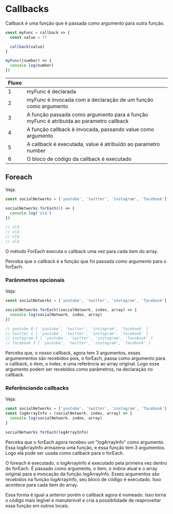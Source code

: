 # Callbacks

Callback é uma função que é passada como argumento
para outra função.

```js
const myFunc = callback => {
  const value = 77

  callback(value)
}

myFunc((number) => {
  console.log(number)
})
```

| Fluxo | |
| --- | --- |
| 1 |myFunc é declarada |
| 2 |myFunc é invocada com a declaração de um função como argumento |
| 3 |A função passada como argumento para a função myFunc é atribuida ao parametro callback |
| 4 |A função callback é invocada, passando value como argumento |
| 5 |A callback é executada, value é atribuído ao parametro number |
| 6 |O bloco de código da callback é executado |

## Foreach

Veja:

```js
const socialNetworks = ['youtube', 'twitter', 'instagram', 'facebook']

socialNetworks.forEach(() => {
  console.log('olá')
})

// olá
// olá
// olá
// olá
```

O método ForEach executa o callback uma vez para cada
item do array.

Perceba que o callback é a função que foi passada como argumento para
o forEach.

### Parânmetros opcionais

Veja:

```js
const socialNetworks = ['youtube', 'twitter', 'instagram', 'facebook']

socialNetworks.forEach((socialNetwork, index, array) => {
  console.log(socialNetwork, index, array)
})

// youtube 0 [ 'youtube', 'twitter', 'instagram', 'facebook' ]
// twitter 1 [ 'youtube', 'twitter', 'instagram', 'facebook' ]
// instagram 2 [ 'youtube', 'twitter', 'instagram', 'facebook' ]
// facebook 3 [ 'youtube', 'twitter', 'instagram', 'facebook' ]
```

Perceba que, o nosso callback, agora tem 3 argumentos,
esses argumementos são recebidos pois, o forEach,
passa como argumento para o callback, o item, o index, e uma referência
ao array original. Logo esse argumento podem ser recebidos como parâmetros,
na declaração no callback.


### Referênciando callbacks

Veja: 

```js
const socialNetworks = ['youtube', 'twitter', 'instagram', 'facebook']
const logArrayInfo = (socialNetwork, index, array) => {
  console.log(socialNetwork, index, array)
}

socialNetworks.forEach(logArrayInfo)
```

Perceba que o forEach agora recebeu um "logArrayInfo" como argumento.
Essa logArrayInfo armazena uma função, e essa função tem 3 argumentos.
Logo ela pode ser usada como callback para o forEach.

O foreach é executado, o logArrayInfo é executado pela primeira vez
dentro do forEach. É passado como argumento, o item, o indice atual
e o array original para a invocação da função logArrayInfo.
Esses argumentos são recebidos na função logArrayInfo, seu bloco de
código é executado. Isso acontece para cada item do array.

Essa forma é igual a anterior porém o callback agora é nomeado.
Isso torna o código mais legível e manutenivél e cria a possibilidade
de reaproveitar essa função em outros locais.
